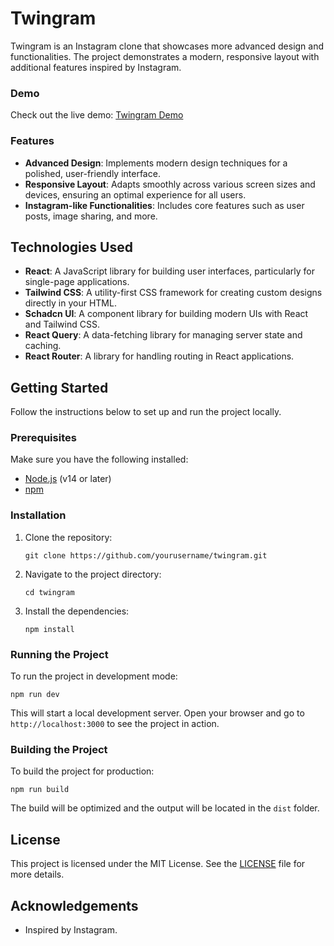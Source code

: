 # Twingram

Twingram is an Instagram clone that showcases more advanced design and functionalities. The project demonstrates a modern, responsive layout with additional features inspired by Instagram.

### Demo

Check out the live demo: [Twingram Demo](https://maciejdabek-twingram.netlify.app/)

### Features

- **Advanced Design**: Implements modern design techniques for a polished, user-friendly interface.
- **Responsive Layout**: Adapts smoothly across various screen sizes and devices, ensuring an optimal experience for all users.
- **Instagram-like Functionalities**: Includes core features such as user posts, image sharing, and more.

## Technologies Used

- **React**: A JavaScript library for building user interfaces, particularly for single-page applications.
- **Tailwind CSS**: A utility-first CSS framework for creating custom designs directly in your HTML.
- **Schadcn UI**: A component library for building modern UIs with React and Tailwind CSS.
- **React Query**: A data-fetching library for managing server state and caching.
- **React Router**: A library for handling routing in React applications.

## Getting Started

Follow the instructions below to set up and run the project locally.

### Prerequisites

Make sure you have the following installed:

- [Node.js](https://nodejs.org/) (v14 or later)
- [npm](https://www.npmjs.com/)

### Installation

1. Clone the repository:

   `git clone https://github.com/yourusername/twingram.git`

2. Navigate to the project directory:

   `cd twingram`

3. Install the dependencies:

   `npm install`

### Running the Project

To run the project in development mode:

`npm run dev`

This will start a local development server. Open your browser and go to `http://localhost:3000` to see the project in action.

### Building the Project

To build the project for production:

`npm run build`

The build will be optimized and the output will be located in the `dist` folder.

## License

This project is licensed under the MIT License. See the [LICENSE](LICENSE) file for more details.

## Acknowledgements

- Inspired by Instagram.
